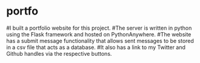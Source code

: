 # portfo
#I built a portfolio website for this project. 
#The server is written in python using the Flask framework and hosted on PythonAnywhere.
#The website has a submit message functionality that allows sent messages to be stored in a csv file that acts as a database.
#It also has a link to my Twitter and Github handles via the respective buttons.
